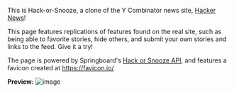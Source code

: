 This is Hack-or-Snooze, a clone of the Y Combinator news site, [Hacker News](https://news.ycombinator.com/)!

This page features replications of features found on the real site, such as being able to favorite stories, hide others, and submit your own stories and links to the feed. Give it a try!

The page is powered by Springboard's [Hack or Snooze API](https://hackorsnoozev3.docs.apiary.io/#), and features a favicon created at https://favicon.io/

**Preview:**
![image](https://user-images.githubusercontent.com/8853721/171099677-67cff8d9-883c-4ddf-8676-4e0caff33dce.png)

